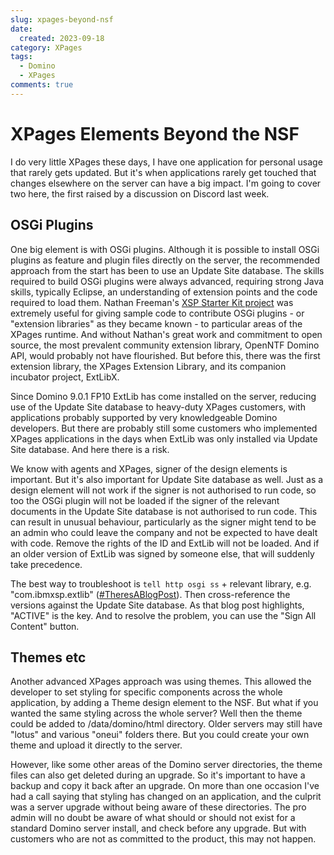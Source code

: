 ```yaml
---
slug: xpages-beyond-nsf
date: 
  created: 2023-09-18
category: XPages
tags: 
  - Domino
  - XPages
comments: true
---
```

# XPages Elements Beyond the NSF

I do very little XPages these days, I have one application for personal usage that rarely gets updated. But it's when applications rarely get touched that changes elsewhere on the server can have a big impact. I'm going to cover two here, the first raised by a discussion on Discord last week.

<!-- more -->

## OSGi Plugins

One big element is with OSGi plugins. Although it is possible to install OSGi plugins as feature and plugin files directly on the server, the recommended approach from the start has been to use an Update Site database. The skills required to build OSGi plugins were always advanced, requiring strong Java skills, typically Eclipse, an understanding of extension points and the code required to load them. Nathan Freeman's [XSP Starter Kit project](https://openntf.org/main.nsf/project.xsp?r=project/XSP%20Starter%20Kit) was extremely useful for giving sample code to contribute OSGi plugins - or "extension libraries" as they became known - to particular areas of the XPages runtime. And without Nathan's great work and commitment to open source, the most prevalent community extension library, OpenNTF Domino API, would probably not have flourished. But before this, there was the first extension library, the XPages Extension Library, and its companion incubator project, ExtLibX.

Since Domino 9.0.1 FP10 ExtLib has come installed on the server, reducing use of the Update Site database to heavy-duty XPages customers, with applications probably supported by very knowledgeable Domino developers. But there are probably still some customers who implemented XPages applications in the days when ExtLib was only installed via Update Site database. And here there is a risk.

We know with agents and XPages, signer of the design elements is important. But it's also important for Update Site database as well. Just as a design element will not work if the signer is not authorised to run code, so too the OSGi plugin will not be loaded if the signer of the relevant documents in the Update Site database is not authorised to run code. This can result in unusual behaviour, particularly as the signer might tend to be an admin who could leave the company and not be expected to have dealt with code. Remove the rights of the ID and ExtLib will not be loaded. And if an older version of ExtLib was signed by someone else, that will suddenly take precedence.

The best way to troubleshoot is `tell http osgi ss` + relevant library, e.g. "com.ibmxsp.extlib" ([#TheresABlogPost](https://www.intec.co.uk/osgi-plugin-troubleshooting/)). Then cross-reference the versions against the Update Site database. As that blog post highlights, "ACTIVE" is the key. And to resolve the problem, you can use the "Sign All Content" button.

## Themes etc

Another advanced XPages approach was using themes. This allowed the developer to set styling for specific components across the whole application, by adding a Theme design element to the NSF. But what if you wanted the same styling across the whole server? Well then the theme could be added to <Domino>/data/domino/html directory. Older servers may still have "lotus" and various "oneui" folders there. But you could create your own theme and upload it directly to the server.

However, like some other areas of the Domino server directories, the theme files can also get deleted during an upgrade. So it's important to have a backup and copy it back after an upgrade. On more than one occasion I've had a call saying that styling has changed on an application, and the culprit was a server upgrade without being aware of these directories. The pro admin will no doubt be aware of what should or should not exist for a standard Domino server install, and check before any upgrade. But with customers who are not as committed to the product, this may not happen.
